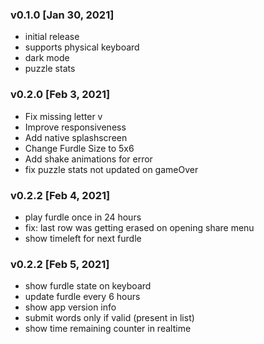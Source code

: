 ### v0.1.0 [Jan 30, 2021]
- initial release
- supports physical keyboard
- dark mode
- puzzle stats
### v0.2.0 [Feb 3, 2021]
- Fix missing letter v
- Improve responsiveness
- Add native splashscreen
- Change Furdle Size to 5x6
- Add shake animations for error
- fix puzzle stats not updated on gameOver 

### v0.2.2 [Feb 4, 2021]
- play furdle once in 24 hours
- fix: last row was getting erased on opening share menu
- show timeleft for next furdle

### v0.2.2 [Feb 5, 2021]
- show furdle state on keyboard
- update furdle every 6 hours
- show app version info
- submit words only if valid (present in list)
- show time remaining counter in realtime

